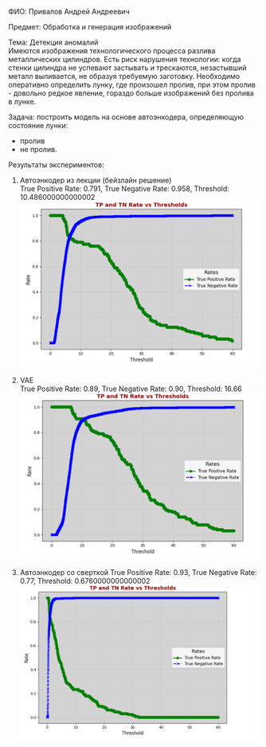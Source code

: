 ФИО: Привалов Андрей Андреевич

Предмет: Обработка и генерация изображений

Тема: Детекция аномалий <br>
Имеются изображения технологического процесса разлива металлических цилиндров. Есть риск нарушения технологии: когда стенки цилиндра не успевают застывать и трескаются, незастывший металл выливается, не образуя требуемую заготовку. Необходимо оперативно определить лунку, где произошел пролив, при этом пролив - довольно редкое явление, гораздо больше изображений без пролива в лунке.

Задача: построить модель на основе автоэнкодера, определяющую состояние лунки:
- пролив
- не пролив.

Результаты экспериментов:

1. Автоэнкодер из лекции (бейзлайн решение) <br>
   True Positive Rate: 0.791, True Negative Rate: 0.958, Threshold: 10.486000000000002
   ![График TP TN в зависимости от порога значений](./imgs/Autoencoder.png)

2. VAE <br>
   True Positive Rate: 0.89, True Negative Rate: 0.90, Threshold: 16.66
   ![График TP TN в зависимости от порога значений](./imgs/VAE.png)

3. Автоэнкодер со сверткой
   True Positive Rate: 0.93, True Negative Rate: 0.77, Threshold: 0.6760000000000002
   ![График TP TN в зависимости от порога значений](./imgs/Conv.png)
